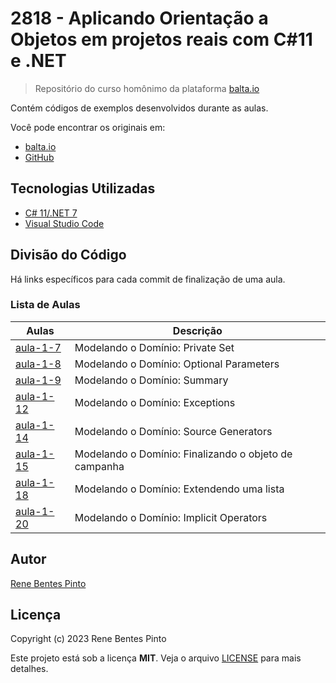 # 2818 - Aplicando Orientação a Objetos em projetos reais com C#11 e .NET

> Repositório do curso homônimo da plataforma [balta.io](https://balta.io)

Contém códigos de exemplos desenvolvidos durante as aulas.

Você pode encontrar os originais em:

- [balta.io](https://balta.io/cursos/aplicando-orientacao-a-objetos-em-projetos-reais-com-csharp-11-e-dotnet-7)
- [GitHub](https://github.com/balta-io/2818)

## Tecnologias Utilizadas

- [C# 11/.NET 7](https://dot.net)
- [Visual Studio Code](https://code.visualstudio.com)

## Divisão do Código

Há links específicos para cada commit de finalização de uma aula.

### Lista de Aulas

| Aulas                             | Descrição                                             |
| --------------------------------- | ----------------------------------------------------- |
| [aula-1-7](../../commit/5d76479)  | Modelando o Domínio: Private Set                      |
| [aula-1-8](../../commit/c4e9cfc)  | Modelando o Domínio: Optional Parameters              |
| [aula-1-9](../../commit/7213383)  | Modelando o Domínio: Summary                          |
| [aula-1-12](../../commit/c797e97) | Modelando o Domínio: Exceptions                       |
| [aula-1-14](../../commit/7d33ed1) | Modelando o Domínio: Source Generators                |
| [aula-1-15](../../commit/e801338) | Modelando o Domínio: Finalizando o objeto de campanha |
| [aula-1-18](../../commit/2914841) | Modelando o Domínio: Extendendo uma lista             |
| [aula-1-20](../../commit/89d0bfa) | Modelando o Domínio: Implicit Operators               |

## Autor

[Rene Bentes Pinto](http://github.com/renebentes)

## Licença

Copyright (c) 2023 Rene Bentes Pinto

Este projeto está sob a licença **MIT**. Veja o arquivo [LICENSE](LICENSE) para mais detalhes.
